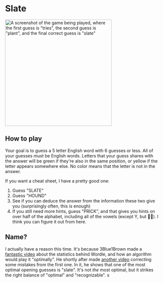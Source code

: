 # Slate

<img width=347 align="center" alt="A screenshot of the game being played, where the first guess is &quot;tries&quot;, the second guess is &quot;plant&quot;, and the final correct guess is &quot;slate&quot;" src="https://cdn.mckayla.cloud/L0cbEF7/slate.webp" />

## How to play

Your goal is to guess a 5 letter English word with 6 guesses or less. All of your guesses must be English words. Letters that your guess shares with the answer will be green if they're also in the same position, or yellow if the letter appears somewhere else. No color means that the letter is not in the answer.

If you want a cheat sheet, I have a pretty good one:

1. Guess "SLATE"
1. Guess "HOUND"
1. See if you can deduce the answer from the information these two give you (surprisingly often, this is enough)
1. If you still need more hints, guess "PRICK", and that gives you hints on over half of the alphabet, including all of the vowels (except Y, but 🤷‍♀️). I think you can figure it out from here.

## Name?

I actually have a reason this time. It's because 3Blue1Brown made a [fantastic video](https://www.youtube.com/watch?v=v68zYyaEmEA) about the statistics behind Wordle, and how an algorithm would play it "optimally". He shortly after made [another video](https://www.youtube.com/watch?v=fRed0Xmc2Wg) correcting some mistakes from the first one. In it, he shows that one of the most optimal opening guesses is "slate". It's not _the_ most optimal, but it strikes the right balance of "optimal" and "recognizable". s
